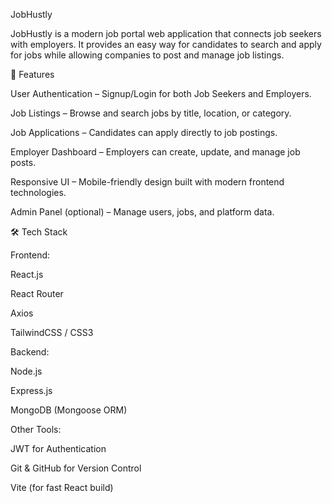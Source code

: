 JobHustly

JobHustly is a modern job portal web application that connects job seekers with employers. It provides an easy way for candidates to search and apply for jobs while allowing companies to post and manage job listings.

🚀 Features

User Authentication – Signup/Login for both Job Seekers and Employers.

Job Listings – Browse and search jobs by title, location, or category.

Job Applications – Candidates can apply directly to job postings.

Employer Dashboard – Employers can create, update, and manage job posts.

Responsive UI – Mobile-friendly design built with modern frontend technologies.

Admin Panel (optional) – Manage users, jobs, and platform data.

🛠️ Tech Stack

Frontend:

React.js

React Router

Axios

TailwindCSS / CSS3

Backend:

Node.js

Express.js

MongoDB (Mongoose ORM)

Other Tools:

JWT for Authentication

Git & GitHub for Version Control

Vite (for fast React build)
